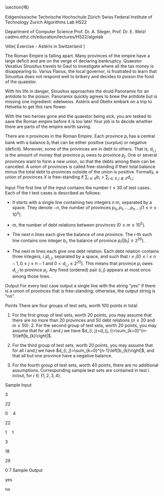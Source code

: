 \section{패}

Eidgenössische Technische Hochschule Zürich Swiss Federal Institute of Technology Zurich Algorithms Lab HS22

Department of Computer Science Prof. Dr. A. Steger, Prof. Dr. E. Welzl cadmo.ethz.ch/education/lectures/HS22/algolab

\title{
Exercise - Astérix in Switzerland
}

The Roman Empire is falling apart. Many provinces of the empire have a large deficit and are on the verge of declaring bankruptcy. Quaestor Vexatius Sinusitus travels to Gaul to investigate where all the tax money is disappearing to. Varius Flavus, the local governor, is frustrated to learn that Sinusitus does not respond well to bribery and decides to poison the food of the quaestor.

With his life in danger, Sinusitus approaches the druid Panoramix for an antidote to the poison. Panoramix quickly agrees to brew the antidote but is missing one ingredient: edelweiss. Astérix and Obélix embark on a trip to Helvetia to get this rare flower.

With the two heroes gone and the quaestor being sick, you are tasked to save the Roman empire before it is too late! Your job is to decide whether there are parts of the empire worth saving.

There are $n$ provinces in the Roman Empire. Each province $p_{i}$ has a central bank with a balance $b_{i}$ that can be either positive (surplus) or negative (deficit). Moreover, some of the provinces are in debt to others. That is, $d_{i, j}$ is the amount of money that province $p_{i}$ owes to province $p_{j}$. One or several provinces want to form a new union, so that the debts among them can be canceled. A union of provinces is called free-standing if their total balance minus the total debt to provinces outside of the union is positive. Formally, a union of provinces $X$ is free-standing if $\sum_{i \in X} b_{i}>\sum_{i \in X, j \notin X} d_{i, j}$

Input The first line of the input contains the number $t \leqslant 30$ of test cases. Each of the $t$ test cases is described as follows:

- It starts with a single line containing two integers $n$ m, separated by a space. They denote $-n$, the number of provinces $p_{0}, p_{1}, \ldots, p_{n-1}\left(1 \leqslant n \leqslant 10^{3}\right)$.

- $m$, the number of debt relations between provinces $\left(0 \leqslant m \leqslant 10^{5}\right)$.

- The next $n$ lines each give the balance of one province. The $i$-th such line contains one integer $b_{i}$, the balance of province $p_{i}\left(\left|b_{i}\right| \leqslant 2^{20}\right)$.

- The next $\mathrm{m}$ lines each give one debt relation. Each debt relation contains three integers, i $j d_{i, j}$, separated by a space, and such that $i \neq j(0 \leqslant i \leqslant n-1,0 \leqslant j \leqslant n-1$ and $\left.0<d_{i, j} \leqslant 2^{20}\right)$. This means that province $p_{i}$ owes $d_{i, j}$ to province $p_{j}$. Any fixed (ordered) pair $(i, j)$ appears at most once among those lines.

Output For every test case output a single line with the string "yes" if there is a union of provinces that is free-standing; otherwise, the output string is "no".

Points There are four groups of test sets, worth 100 points in total.

1. For the first group of test sets, worth 20 points, you may assume that there are no more than 20 provinces and 50 debt relations $(n \leqslant 20$ and $m \leqslant 50)$. 2. For the second group of test sets, worth 20 points, you may assume that for all $i$ and $j$ we have $d_{i, j}=d_{j, i}>\sum_{k=0}^{n-1}\left|b_{k}\right|$.

3. For the third group of test sets, worth 20 points, you may assume that for all $i$ and $j$ we have $d_{i, j}>\sum_{k=0}^{n-1}\left|b_{k}\right|$, and that all but one province have a negative balance.

4. For the fourth group of test sets, worth 40 points, there are no additional assumptions. Corresponding sample test sets are contained in test $i$. in/out, for $i \in\{1,2,3,4\}$.

Sample Input

3

22

$0 \quad 4$

22

$1 \quad 1$

3

18

29

0 7 Sample Output

yes

no